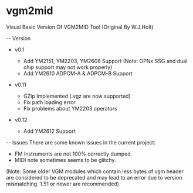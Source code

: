 # vgm2mid
Visual Basic Version Of VGM2MID Tool (Original By W.J.Holt)

-- Version
+ v0.1
    - Add YM2151, YM2203, YM2608 Support (Note: OPNx SSG and dual chip support may not work properly)
    - Add YM2610 ADPCM-A & ADPCM-B Support
    
+ v0.11
    - GZip Implemented (.vgz are now supported)
    - Fix path loading error
    - Fix problems about YM2203 operators
    
+ v0.12
    - Add YM2612 Support


-- Issues
There are some known issues in the current project:
- FM Instruments are not 100% correctly dumped.
- MIDI note sometimes seems to be glitchy.


(Note: Some older VGM modules which contain less bytes of vgm header are considered to be deprecated and may lead to an error due to version mismatching. 1.51 or newer are recommended)
